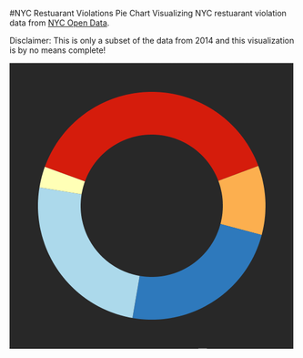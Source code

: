 #NYC Restuarant Violations Pie Chart
Visualizing NYC restuarant violation data from [NYC Open Data](https://data.cityofnewyork.us/Health/Restaurant-Inspection-Results/4vkw-7nck). 

Disclaimer: This is only a subset of the data from 2014 and this visualization is by no means complete!

![pie-chart-viz](https://github.com/clhenrick/data-viz-projects/raw/master/01_pie_chart/images/nyc-rest-violation-pie-chart-viz.png "NYC restuarant violations Pie Chart")